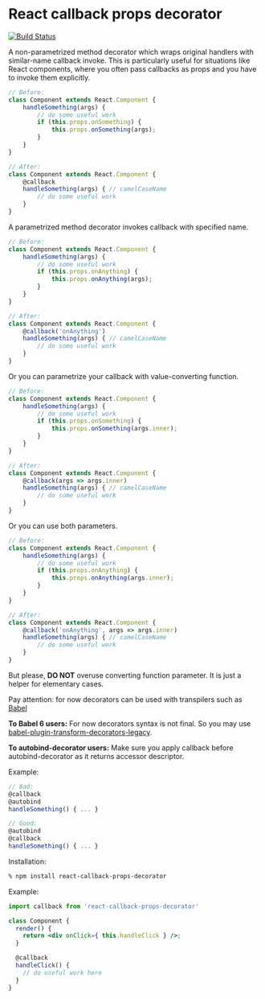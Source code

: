 # React callback props decorator

[![Build Status](https://travis-ci.org/nik-kor/react-callback-props-decorator.svg?branch=master)](https://travis-ci.org/nik-kor/react-callback-props-decorator)

A non-parametrized method decorator which wraps original handlers with similar-name callback invoke.
This is particularly useful for situations like React components, where
you often pass callbacks as props and you have to invoke them explicitly.

```js
// Before:
class Component extends React.Component {
    handleSomething(args) {
        // do some useful work
        if (this.props.onSomething) {
            this.props.onSomething(args);
        }
    }
}

// After:
class Component extends React.Component {
    @callback
    handleSomething(args) { // camelCaseName
        // do some useful work
    }
}
```

A parametrized method decorator invokes callback with specified name.

```js
// Before:
class Component extends React.Component {
    handleSomething(args) {
        // do some useful work
        if (this.props.onAnything) {
            this.props.onAnything(args);
        }
    }
}

// After:
class Component extends React.Component {
    @callback('onAnything')
    handleSomething(args) { // camelCaseName
        // do some useful work
    }
}
```

Or you can parametrize your callback with value-converting function.
```js
// Before:
class Component extends React.Component {
    handleSomething(args) {
        // do some useful work
        if (this.props.onSomething) {
            this.props.onSomething(args.inner);
        }
    }
}

// After:
class Component extends React.Component {
    @callback(args => args.inner)
    handleSomething(args) { // camelCaseName
        // do some useful work
    }
}
```

Or you can use both parameters.
```js
// Before:
class Component extends React.Component {
    handleSomething(args) {
        // do some useful work
        if (this.props.onAnything) {
            this.props.onAnything(args.inner);
        }
    }
}

// After:
class Component extends React.Component {
    @callback('onAnything', args => args.inner)
    handleSomething(args) { // camelCaseName
        // do some useful work
    }
}
```

But please, **DO NOT** overuse converting function parameter. It is just a helper for elementary cases.

Pay attention: for now decorators can be used with transpilers such as [Babel](http://babeljs.io)

**To Babel 6 users:**
For now decorators syntax is not final. So you may use [babel-plugin-transform-decorators-legacy](https://github.com/loganfsmyth/babel-plugin-transform-decorators-legacy).

**To autobind-decorator users:**
Make sure you apply callback before autobind-decorator as it returns accessor descriptor.

Example:
```js
// Bad:
@callback
@autobind
handleSomething() { ... }

// Good:
@autobind
@callback
handleSomething() { ... }
```

Installation:
```bash
% npm install react-callback-props-decorator
```

Example:
```jsx
import callback from 'react-callback-props-decorator'

class Component {
  render() {
    return <div onClick={ this.handleClick } />;
  }

  @callback
  handleClick() {
    // do useful work here
  }
}
```

